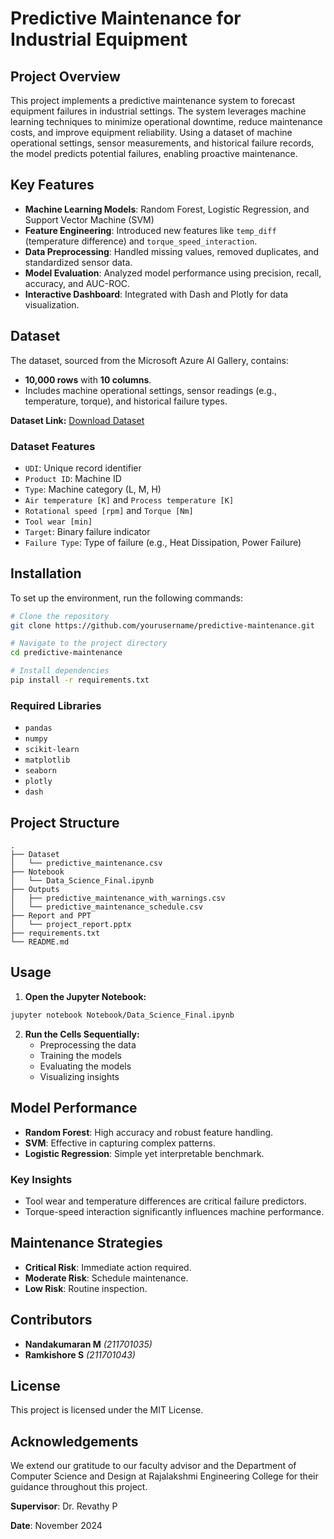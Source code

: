 # Predictive Maintenance for Industrial Equipment

## Project Overview
This project implements a predictive maintenance system to forecast equipment failures in industrial settings. The system leverages machine learning techniques to minimize operational downtime, reduce maintenance costs, and improve equipment reliability. Using a dataset of machine operational settings, sensor measurements, and historical failure records, the model predicts potential failures, enabling proactive maintenance.

## Key Features
- **Machine Learning Models**: Random Forest, Logistic Regression, and Support Vector Machine (SVM)
- **Feature Engineering**: Introduced new features like `temp_diff` (temperature difference) and `torque_speed_interaction`.
- **Data Preprocessing**: Handled missing values, removed duplicates, and standardized sensor data.
- **Model Evaluation**: Analyzed model performance using precision, recall, accuracy, and AUC-ROC.
- **Interactive Dashboard**: Integrated with Dash and Plotly for data visualization.

## Dataset
The dataset, sourced from the Microsoft Azure AI Gallery, contains:
- **10,000 rows** with **10 columns**.
- Includes machine operational settings, sensor readings (e.g., temperature, torque), and historical failure types.

**Dataset Link:** [Download Dataset](https://drive.google.com/file/d/1ZZJr0QV2qkESW2qfhBn6BYBsIUUbooyJ/view?usp=sharing)

### Dataset Features
- `UDI`: Unique record identifier
- `Product ID`: Machine ID
- `Type`: Machine category (L, M, H)
- `Air temperature [K]` and `Process temperature [K]`
- `Rotational speed [rpm]` and `Torque [Nm]`
- `Tool wear [min]`
- `Target`: Binary failure indicator
- `Failure Type`: Type of failure (e.g., Heat Dissipation, Power Failure)

## Installation
To set up the environment, run the following commands:
```bash
# Clone the repository
git clone https://github.com/yourusername/predictive-maintenance.git

# Navigate to the project directory
cd predictive-maintenance

# Install dependencies
pip install -r requirements.txt
```

### Required Libraries
- `pandas`
- `numpy`
- `scikit-learn`
- `matplotlib`
- `seaborn`
- `plotly`
- `dash`

## Project Structure
```
.
├── Dataset
│   └── predictive_maintenance.csv
├── Notebook
│   └── Data_Science_Final.ipynb
├── Outputs
│   ├── predictive_maintenance_with_warnings.csv
│   └── predictive_maintenance_schedule.csv
├── Report and PPT
│   └── project_report.pptx
├── requirements.txt
└── README.md
```

## Usage
1. **Open the Jupyter Notebook:**
```bash
jupyter notebook Notebook/Data_Science_Final.ipynb
```
2. **Run the Cells Sequentially:**
   - Preprocessing the data
   - Training the models
   - Evaluating the models
   - Visualizing insights

## Model Performance
- **Random Forest**: High accuracy and robust feature handling.
- **SVM**: Effective in capturing complex patterns.
- **Logistic Regression**: Simple yet interpretable benchmark.

### Key Insights
- Tool wear and temperature differences are critical failure predictors.
- Torque-speed interaction significantly influences machine performance.

## Maintenance Strategies
- **Critical Risk**: Immediate action required.
- **Moderate Risk**: Schedule maintenance.
- **Low Risk**: Routine inspection.

## Contributors
- **Nandakumaran M** *(211701035)*
- **Ramkishore S** *(211701043)*

## License
This project is licensed under the MIT License.

## Acknowledgements
We extend our gratitude to our faculty advisor and the Department of Computer Science and Design at Rajalakshmi Engineering College for their guidance throughout this project.

**Supervisor**: Dr. Revathy P

**Date**: November 2024
